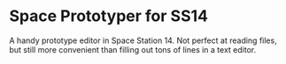 # Space Prototyper for SS14
A handy prototype editor in Space Station 14. 
Not perfect at reading files, but still more convenient than filling out tons of lines in a text editor.
